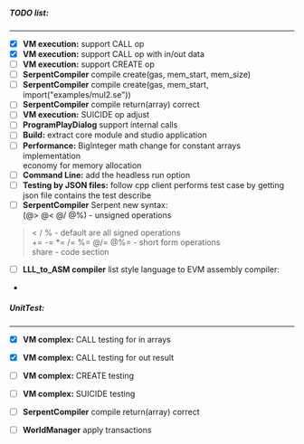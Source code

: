 

##### TODO list:
----------------

- [x] **VM execution:** support CALL op   
- [x] **VM execution:** support CALL op with in/out data   
- [ ] **VM execution:** support CREATE op
- [ ] **SerpentCompiler** compile create(gas, mem_start, mem_size)
- [ ] **SerpentCompiler** compile create(gas, mem_start, import("examples/mul2.se"))                                  
- [ ] **SerpentCompiler** compile return(array) correct
- [ ] **VM execution:** SUICIDE op adjust
- [ ] **ProgramPlayDialog** support internal calls
- [ ] **Build:** extract core module and studio application
- [ ] **Performance:** BigInteger math change for constant arrays implementation   
economy for memory allocation
- [ ] **Command Line:** add the headless run option   
- [ ] **Testing by JSON files:** follow cpp client performs test case by getting json file contains the test describe
- [ ] **SerpentCompiler** Serpent new syntax:   
(@> @< @/ @%) - unsigned operations   
 > < / % - default are all signed operations   
+= -= *= /= %= @/= @%= - short form operations      
share - code section
    
- [ ] **LLL_to_ASM compiler** list style language to EVM assembly compiler:    

- 

##### UnitTest:   
----------------

- [x] **VM complex:** CALL testing for in arrays
- [x] **VM complex:** CALL testing for out result
- [ ] **VM complex:** CREATE testing 
- [ ] **VM complex:** SUICIDE testing
- [ ] **SerpentCompiler** compile return(array) correct
- [ ] **WorldManager** apply transactions

